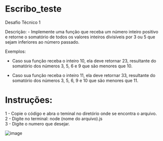 # Escribo_teste

Desafio Técnico 1  

Descrição:  - Implemente uma função que receba um número inteiro positivo e retorne o somatório de todos os valores inteiros divisíveis por 3 ou 5 que sejam inferiores ao número passado.

Exemplos:

- Caso sua função receba o inteiro 10, ela deve retornar 23, resultante do somatório dos números 3, 5, 6 e 9 que são menores que 10.

- Caso sua função receba o inteiro 11, ela deve retornar 33, resultante do somatório dos números 3, 5, 6, 9 e 10 que são menores que 11.

# Instruções:

1 - Copie o código e abra o teminal no diretório onde se encontra o arquivo.  
2 - Digite no terminal: node (nome do arquivo).js  
3 - Digite o numero que desejar.

![image](https://github.com/kiq-caique/Escribo_teste/assets/96061515/1cff7d84-a45d-4c4e-b471-5f49a0d3cd0f)
